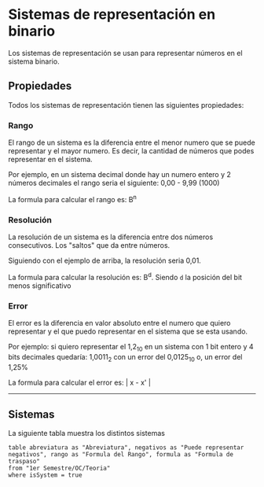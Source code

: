 # Sistemas de representación en binario

Los sistemas de representación se usan para representar números en el sistema binario.

## Propiedades

Todos los sistemas de representación tienen las siguientes propiedades:

### Rango

El rango de un sistema es la diferencia entre el menor numero que se puede representar y el mayor numero. Es decir, la cantidad de números que podes representar en el sistema.

Por ejemplo, en un sistema decimal donde hay un numero entero y 2 números decimales el rango seria el siguiente: 0,00 - 9,99 (1000)

La formula para calcular el rango es: B<sup>n</sup>

### Resolución

La resolución de un sistema es la diferencia entre dos números consecutivos. Los "saltos" que da entre números.

Siguiendo con el ejemplo de arriba, la resolución seria 0,01.

La formula para calcular la resolución es: B<sup>d</sup>. Siendo `d` la posición del bit menos significativo

### Error

El error es la diferencia en valor absoluto entre el numero que quiero representar y el que puedo representar en el sistema que se esta usando.

Por ejemplo: si quiero representar el 1,2<sub>10</sub> en un sistema con 1 bit entero y 4 bits decimales quedaría: 1,0011<sub>2</sub> con un error del 0,0125<sub>10</sub> o, un error del 1,25%

La formula para calcular el error es: | x - x' |

---

## Sistemas

La siguiente tabla muestra los distintos sistemas

```dataview
table abreviatura as "Abreviatura", negativos as "Puede representar negativos", rango as "Formula del Rango", formula as "Formula de traspaso"
from "1er Semestre/OC/Teoria" 
where isSystem = true
```
